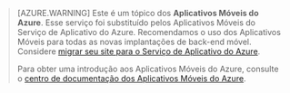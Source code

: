 <style>
.note.note-warning {
    background-color: #e3dc6c !important;
}
</style>

>[AZURE.WARNING] Este é um tópico dos **Aplicativos Móveis do Azure**. Esse serviço foi substituído pelos Aplicativos Móveis do Serviço de Aplicativo do Azure. Recomendamos o uso dos Aplicativos Móveis para todas as novas implantações de back-end móvel. Considere [migrar seu site para o Serviço de Aplicativo do Azure](../articles/app-service-mobile/app-service-mobile-migrating-from-mobile-services.md).
>
> Para obter uma introdução aos Aplicativos Móveis do Azure, consulte o [centro de documentação dos Aplicativos Móveis do Azure](/documentation/learning-paths/appservice-mobileapps/).

<!---HONumber=AcomDC_0309_2016-->